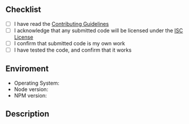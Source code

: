## Checklist
<!-- All boxes are required -->

- [ ] I have read the [Contributing Guidelines]
- [ ] I acknowledge that any submitted code will be licensed under the [ISC License]
- [ ] I confirm that submitted code is my own work
- [ ] I have tested the code, and confirm that it works

## Enviroment
<!-- Describe your development environment -->

- Operating System:
- Node version:
- NPM version:

## Description
<!-- Describe your PR in detail. Include links to any relevant Issues. -->



[Contributing Guidelines]: https://github.com/tycrek/ass/blob/master/CONTRIBUTING.md
[ISC License]: https://github.com/tycrek/ass/blob/master/LICENSE
